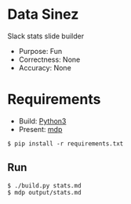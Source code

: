 # Data Sinez

Slack stats slide builder

- Purpose: Fun
- Correctness: None
- Accuracy: None

# Requirements

- Build: [Python3](https://www.python.org/downloads/)
- Present: [mdp](https://github.com/visit1985/mdp)

```
$ pip install -r requirements.txt
```

## Run

```
$ ./build.py stats.md
$ mdp output/stats.md
```
